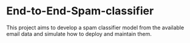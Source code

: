 # End-to-End-Spam-classifier
This project aims to develop a spam classifier model from the available email data and simulate how to deploy and maintain them.
